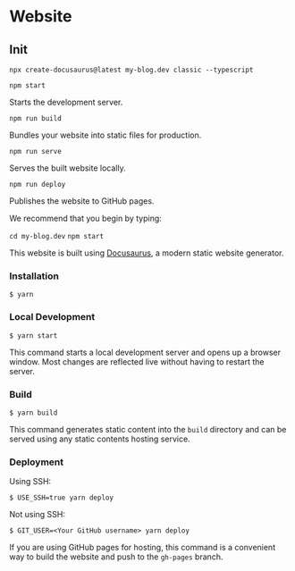 # Website


## Init

`npx create-docusaurus@latest my-blog.dev classic --typescript`

`npm start`

Starts the development server.

`npm run build`

 Bundles your website into static files for production.

`npm run serve`

Serves the built website locally.

`npm run deploy`

Publishes the website to GitHub pages.

We recommend that you begin by typing:

`cd my-blog.dev`
`npm start`





This website is built using [Docusaurus](https://docusaurus.io/), a modern static website generator.

### Installation

```
$ yarn
```

### Local Development

```
$ yarn start
```

This command starts a local development server and opens up a browser window. Most changes are reflected live without having to restart the server.

### Build

```
$ yarn build
```

This command generates static content into the `build` directory and can be served using any static contents hosting service.

### Deployment

Using SSH:

```
$ USE_SSH=true yarn deploy
```

Not using SSH:

```
$ GIT_USER=<Your GitHub username> yarn deploy
```

If you are using GitHub pages for hosting, this command is a convenient way to build the website and push to the `gh-pages` branch.
